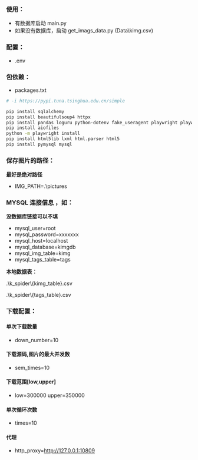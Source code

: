 ### 使用：

* 有数据库启动 main.py
* 如果没有数据库，启动 get_imags_data.py  (Data\kimg.csv)

### 配置：

* .env

### 包依赖：

* packages.txt

```bash
# -i https://pypi.tuna.tsinghua.edu.cn/simple

pip install sqlalchemy
pip install beautifulsoup4 httpx
pip install pandas loguru python-dotenv fake_useragent playwright playwright-stealth
pip install aiofiles
python -m playwright install
pip install html5lib lxml html.parser html5
pip install pymysql mysql
```

### 保存图片的路径：

**最好是绝对路径**

* IMG_PATH=.\pictures

### MYSQL 连接信息 ，如：

**没数据库链接可以不填**

* mysql_user=root
* mysql_password=xxxxxxx
* mysql_host=localhost
* mysql_database=kimgdb
* mysql_img_table=kimg
* mysql_tags_table=tags

**本地数据表：**

.\k_spider\\{kimg_table}.csv

.\k_spider\\{tags_table}.csv

### 下载配置：

#### 单次下载数量

* down_number=10

#### 下载源码,图片的最大并发数

* sem_times=10

#### 下载范围[low,upper]

* low=300000
  upper=350000

#### 单次循环次数

* times=10

#### 代理

* http_proxy=http://127.0.0.1:10809
